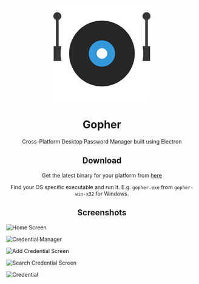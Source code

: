 <p align="center">
  <img title="a title" alt="Gopher Logo" width="256" src="https://raw.githubusercontent.com/HusnainTaj/Gopher/main/icons/png/512x512.png">
</p>

<h1 align="center">Gopher</h1>
<p align="center">Cross-Platform Desktop Password Manager built using Electron</p>

<h2 align="center">Download</h2>
<p align="center">Get the latest binary for your platform from <a href="https://github.com/HusnainTaj/Gopher/releases/latest">here</a></p>
<p align="center">Find your OS specific executable and run it. E.g. <code>gopher.exe</code> from <code>gopher-win-x32</code> for Windows.</p>


<h2 align="center">Screenshots</h2>

![Home Screen](https://github.com/HusnainTaj/Gopher/assets/85726252/ce96da73-1f39-43c4-9015-7684cf8d51a2)

![Credential Manager](https://github.com/HusnainTaj/Gopher/assets/85726252/d7ac0404-f5db-4b09-806e-652157889950)

![Add Credential Screen](https://github.com/HusnainTaj/Gopher/assets/85726252/69f191e2-3e3f-4666-b731-a767e5a80cc4)

![Search Credential Screen](https://github.com/HusnainTaj/Gopher/assets/85726252/f8c9e43b-632a-409e-ba43-54d842dffa2f)

![Credential](https://github.com/HusnainTaj/Gopher/assets/85726252/0a1d2bdf-fa22-406a-9c0c-c1fe1e95da11)
